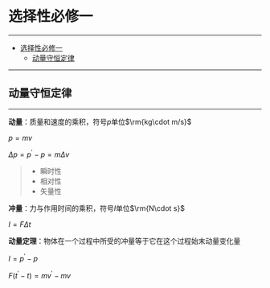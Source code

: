 # 选择性必修一

---

- [选择性必修一](#选择性必修一)
  - [动量守恒定律](#动量守恒定律)

---

## 动量守恒定律

---

**动量**：质量和速度的乘积，符号$p$单位$\rm{kg\cdot m/s}$

$p=mv$

$\Delta p=p^\prime-p=m\Delta v$

> - 瞬时性
> - 相对性
> - 矢量性

**冲量**：力与作用时间的乘积，符号$I$单位$\rm{N\cdot s}$

$I=F\Delta t$

**动量定理**：物体在一个过程中所受的冲量等于它在这个过程始末动量变化量

$I=p^\prime-p$

$F(t^\prime-t)=mv^\prime-mv$
